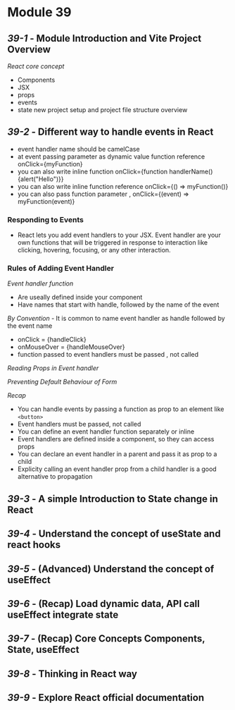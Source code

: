 # Module 39

## _39-1_ - Module Introduction and Vite Project Overview

_React core concept_

- Components
- JSX
- props
- events
- state
  new project setup and project file structure overview

## _39-2_ - Different way to handle events in React

- event handler name should be camelCase
- at event passing parameter as dynamic value function reference onClick={myFunction}
- you can also write inline function onClick={function handlerName() {alert("Hello")}}
- you can also write inline function reference onClick={() => myFunction()}
- you can also pass function parameter , onClick={(event) => myFunction(event)}

### Responding to Events

- React lets you add event handlers to your JSX. Event handler are your own functions that will be triggered in response to interaction like clicking, hovering, focusing, or any other interaction.

### Rules of Adding Event Handler

_Event handler function_

- Are useally defined inside your component
- Have names that start with handle, followed by the name of the event

_By Convention_ - It is common to name event handler as handle followed by the event name

- onClick = {handleClick}
- onMouseOver = {handleMouseOver}
- function passed to event handlers must be passed , not called

_Reading Props in Event handler_

_Preventing Default Behaviour of Form_

_Recap_

- You can handle events by passing a function as prop to an element like `<button>`
- Event handlers must be passed, not called
- You can define an event handler function separately or inline
- Event handlers are defined inside a component, so they can access props
- You can declare an event handler in a parent and pass it as prop to a child
- Explicity calling an event handler prop from a child handler is a good alternative to propagation

## _39-3_ - A simple Introduction to State change in React

## _39-4_ - Understand the concept of useState and react hooks

## _39-5_ - (Advanced) Understand the concept of useEffect

## _39-6_ - (Recap) Load dynamic data, API call useEffect integrate state

## _39-7_ - (Recap) Core Concepts Components, State, useEffect

## _39-8_ - Thinking in React way

## _39-9_ - Explore React official documentation
